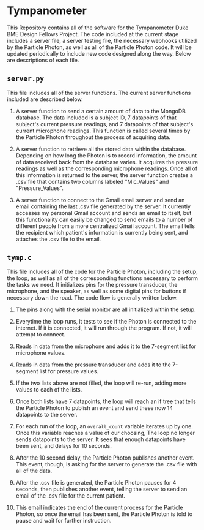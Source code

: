 # Tympanometer

This Repository contains all of the software for the Tympanometer Duke BME Design Fellows Project. The code included at the current stage includes a server file, a server testing file, the necessary webhooks utilized by the Particle Photon, as well as all of the Particle Photon code. It will be updated periodically to include new code designed along the way. Below are descriptions of each file.


## `server.py`

This file includes all of the server functions. The current server functions included are described below.

1. A server function to send a certain amount of data to the MongoDB database. The data included is a subject ID, 7 datapoints of that subject's current pressure readings, and 7 datapoints of that subject's current microphone readings. This function is called several times by the Particle Photon throughout the process of acquiring data.

2. A server function to retrieve all the stored data within the database. Depending on how long the Photon is to record information, the amount of data received back from the database varies. It acquires the pressure readings as well as the corresponding microphone readings. Once all of this information is returned to the server, the server function creates a .csv file that contains two columns labeled "Mic_Values" and "Pressure_Values". 

3. A server function to connect to the Gmail email server and send an email containing the last .csv file generated by the server. It currently accesses my personal Gmail account and sends an email to itself, but this functionality can easily be changed to send emails to a number of different people from a more centralized Gmail account. The email tells the recipient which patient's information is currently being sent, and attaches the .csv file to the email.


## `tymp.c`

This file includes all of the code for the Particle Photon, including the setup, the loop, as well as all of the corresponding functions necessary to perform the tasks we need. It initializes pins for the pressure transducer, the microphone, and the speaker, as well as some digital pins for buttons if necessary down the road. The code flow is generally written below.

1. The pins along with the serial monitor are all initialized within the setup.

2. Everytime the loop runs, it tests to see if the Photon is connected to the internet. If it is connected, it will run through the program. If not, it will attempt to connect. 

3. Reads in data from the microphone and adds it to the 7-segment list for microphone values. 

4. Reads in data from the pressure transducer and adds it to the 7-segment list for pressure values.

5. If the two lists above are not filled, the loop will re-run, adding more values to each of the lists.

6. Once both lists have 7 datapoints, the loop will reach an if tree that tells the Particle Photon to publish an event and send these now 14 datapoints to the server.

7. For each run of the loop, an `overall_count` variable iterates up by one. Once this variable reaches a value of our choosing, The loop no longer sends datapoints to the server. It sees that enough datapoints have been sent, and delays for 10 seconds.

8. After the 10 second delay, the Particle Photon publishes another event. This event, though, is asking for the server to generate the .csv file with all of the data.

9. After the .csv file is generated, the Particle Photon pauses for 4 seconds, then publishes another event, telling the server to send an email of the .csv file for the current patient. 

10. This email indicates the end of the current process for the Particle Photon, so once the email has been sent, the Particle Photon is told to pause and wait for further instruction.

